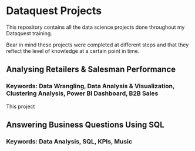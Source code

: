 # Dataquest Projects
This repository contains all the data science projects done throughout my Dataquest training.

Bear in mind these projects were completed at different steps and that they reflect the level of knowledge at a certain point in time.

## Analysing Retailers & Salesman Performance 
### Keywords: Data Wrangling, Data Analysis & Visualization, Clustering Analysis, Power BI Dashboard, B2B Sales 

This project 

## Answering Business Questions Using SQL  
### Keywords: Data Analysis, SQL, KPIs, Music
